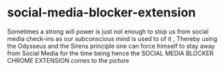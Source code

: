 # social-media-blocker-extension
Sometimes a strong will power is just not enough to stop us from social media check-ins  as our subconscious mind is used to of it , Thereby using the Odysseus and the Sirens principle one can force himself to stay away from Social Media for the time being hence the SOCIAL MEDIA BLOCKER CHROME EXTENSION comes to the picture 
